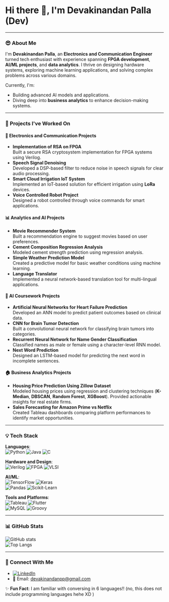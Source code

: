# Hi there 👋, I'm Devakinandan Palla (Dev)

---

### 😎 About Me  
I'm **Devakinandan Palla**, an **Electronics and Communication Engineer** turned tech enthusiast with experience spanning **FPGA development**, **AI/ML projects**, and **data analytics**. I thrive on designing hardware systems, exploring machine learning applications, and solving complex problems across various domains.  

Currently, I'm:  
- Building advanced AI models and applications.  
- Diving deep into **business analytics** to enhance decision-making systems.

---

### 🚀 Projects I've Worked On  

#### **🔧 Electronics and Communication Projects**
- **Implementation of RSA on FPGA**  
  Built a secure RSA cryptosystem implementation for FPGA systems using Verilog.  
- **Speech Signal Denoising**  
  Developed a DSP-based filter to reduce noise in speech signals for clear audio processing.  
- **Smart Cloud Irrigation IoT System**  
  Implemented an IoT-based solution for efficient irrigation using **LoRa** devices.  
- **Voice Controlled Robot Project**  
  Designed a robot controlled through voice commands for smart applications.  

#### **📊 Analytics and AI Projects**
- **Movie Recommender System**  
  Built a recommendation engine to suggest movies based on user preferences.  
- **Cement Composition Regression Analysis**  
  Modeled cement strength prediction using regression analysis.  
- **Simple Weather Prediction Model**  
  Created a predictive model for basic weather conditions using machine learning.  
- **Language Translator**  
  Implemented a neural network-based translation tool for multi-lingual applications.  

#### **🧠 AI Coursework Projects**
- **Artificial Neural Networks for Heart Failure Prediction**  
  Developed an ANN model to predict patient outcomes based on clinical data.  
- **CNN for Brain Tumor Detection**  
  Built a convolutional neural network for classifying brain tumors into categories.  
- **Recurrent Neural Network for Name Gender Classification**  
  Classified names as male or female using a character-level RNN model.  
- **Next Word Prediction**  
  Designed an LSTM-based model for predicting the next word in incomplete sentences.  

#### **🏠 Business Analytics Projects**
- **Housing Price Prediction Using Zillow Dataset**  
  Modeled housing prices using regression and clustering techniques (**K-Median**, **DBSCAN**, **Random Forest**, **XGBoost**). Provided actionable insights for real estate firms.  
- **Sales Forecasting for Amazon Prime vs Netflix**  
  Created Tableau dashboards comparing platform performances to identify market opportunities.

---

### 💡 Tech Stack  
**Languages**:  
![Python](https://img.shields.io/badge/Python-3776AB?style=flat&logo=python&logoColor=white) ![Java](https://img.shields.io/badge/Java-007396?style=flat&logo=java&logoColor=white) ![C](https://img.shields.io/badge/C-00599C?style=flat&logo=c&logoColor=white)  

**Hardware and Design**:  
![Verilog](https://img.shields.io/badge/Verilog-EB9A18?style=flat) ![FPGA](https://img.shields.io/badge/FPGA-00599C?style=flat) ![VLSI](https://img.shields.io/badge/VLSI-0064A5?style=flat)  

**AI/ML**:  
![TensorFlow](https://img.shields.io/badge/TensorFlow-FF6F00?style=flat&logo=tensorflow&logoColor=white) ![Keras](https://img.shields.io/badge/Keras-D00000?style=flat&logo=keras&logoColor=white)  
![Pandas](https://img.shields.io/badge/Pandas-150458?style=flat&logo=pandas&logoColor=white) ![Scikit-Learn](https://img.shields.io/badge/Scikit%20Learn-F7931E?style=flat&logo=scikit-learn&logoColor=white)  

**Tools and Platforms**:  
![Tableau](https://img.shields.io/badge/Tableau-E97627?style=flat&logo=tableau&logoColor=white) ![Flutter](https://img.shields.io/badge/Flutter-02569B?style=flat&logo=flutter&logoColor=white)  
![MySQL](https://img.shields.io/badge/MySQL-00000F?style=flat&logo=mysql&logoColor=white) ![Groovy](https://img.shields.io/badge/Groovy-4298B8?style=flat&logo=groovy&logoColor=white)  

---

### 📊 GitHub Stats  
![GitHub stats](https://github-readme-stats.vercel.app/api?username=devaki264&show_icons=true&theme=radical)  
![Top Langs](https://github-readme-stats.vercel.app/api/top-langs/?username=devaki264&layout=compact&theme=radical)  

---

### 🌟 Connect With Me  
- [![LinkedIn](https://img.shields.io/badge/LinkedIn-0077B5?style=flat&logo=linkedin&logoColor=white)](https://www.linkedin.com/in/devakinandan-palla-164848227/)  
- 📧 Email: [devakinandanpp@gmail.com](mailto:youremail@example.com)

✨ **Fun Fact**: I am familiar with conversing in 6 languages!! (no, this does not include programming languages hehe XD )
